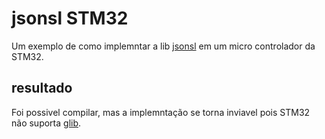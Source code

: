 # jsonsl STM32

Um exemplo de como implemntar a lib [jsonsl](https://github.com/mnunberg/jsonsl) em um micro controlador da STM32.

## resultado

Foi possivel compilar, mas a implemntação se torna inviavel pois STM32 não suporta [glib](https://developer.gnome.org/glib/).